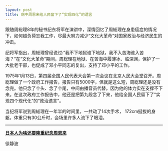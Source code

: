```yaml
---
layout: post
title: 病中周恩来给人民留下了“实现四化”的遗言
---
```


跟随周総理8年的秘书纪东将军在演讲中，深情回忆了周総理在身患癌症的情况下，如何超负荷忘我工作，尽最大努力减少“文化大革命”对国家政治与经济民生的冲击。

纪将军指出，周総理曾经说过:“我不下地狱谁下地狱，我不入苦海谁入苦海？”在“文化大革命”期间，周総理在地狱、在苦海中履薄冰、临深渊，保护了一大批老干部，也促成了邓小平同志的复出，支持了邓小平的工作。

1975年1月13日，第四届全国人民代表大会第一次会议在北京人民大会堂召开。周総理做了一个政府工作报告，报告只有5000字，但就是这么短，周総理还是没有念完。他只念了个头、念了个尾，中间由播音员代替。因为他的体力实在支撑不下来。在这次政府工作报告中，他还是把第九段念了下来，他给全国人民留下了“实现四个现代化”的“政治遗言”。

当纪将军说到周総理在一年半的时间里，一共动了14次手术， 172cm挺拔的身躯，体重只有30公斤时，会场里许多人流下了眼泪。

---

[**日本人为啥还要隆重纪念周恩来**](http://blog.sina.com.cn/s/blog_4cd1c1670102xoqb.html)

徐静波